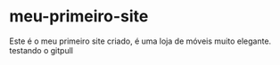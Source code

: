 # meu-primeiro-site
Este é o meu primeiro site criado, é uma loja de móveis muito elegante.
testando o gitpull
